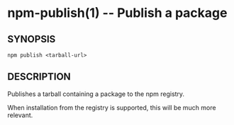 npm-publish(1) -- Publish a package
===================================


## SYNOPSIS

    npm publish <tarball-url>

## DESCRIPTION

Publishes a tarball containing a package to the npm registry.

When installation from the registry is supported, this will be much more
relevant.
